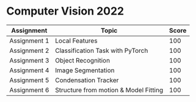 # Computer Vision 2022

| Assignment   | Topic                                 | Score |
|--------------|---------------------------------------| ----- |
| Assignment 1 | Local Features                        | 100   |
| Assignment 2 | Classification Task with PyTorch      | 100   |
| Assignment 3 | Object Recognition                    | 100   |
| Assignment 4 | Image Segmentation                    | 100   |
| Assignment 5 | Condensation Tracker                  | 100   |
| Assignment 6 | Structure from motion & Model Fitting | 100   |
